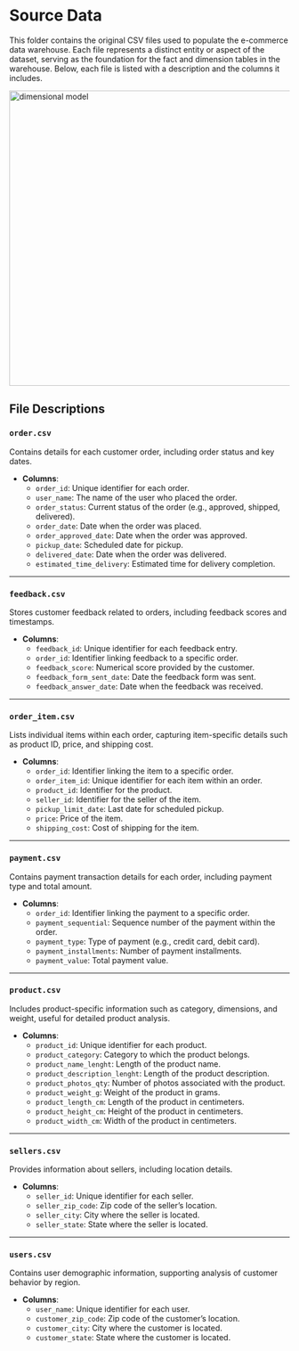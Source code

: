 # Source Data

This folder contains the original CSV files used to populate the e-commerce data warehouse. Each file represents a distinct entity or aspect of the dataset, serving as the foundation for the fact and dimension tables in the warehouse. Below, each file is listed with a description and the columns it includes.

<img src="https://github.com/Mohamed-Abdelkarem/e-commerce-data-engineering-project-/blob/main/Source%20Data/source_data.png" alt="dimensional model" width="790" height="530">


## File Descriptions

### `order.csv`  
Contains details for each customer order, including order status and key dates.  
- **Columns**:  
  - `order_id`: Unique identifier for each order.  
  - `user_name`: The name of the user who placed the order.  
  - `order_status`: Current status of the order (e.g., approved, shipped, delivered).  
  - `order_date`: Date when the order was placed.  
  - `order_approved_date`: Date when the order was approved.  
  - `pickup_date`: Scheduled date for pickup.  
  - `delivered_date`: Date when the order was delivered.  
  - `estimated_time_delivery`: Estimated time for delivery completion.

---

### `feedback.csv`  
Stores customer feedback related to orders, including feedback scores and timestamps.  
- **Columns**:  
  - `feedback_id`: Unique identifier for each feedback entry.  
  - `order_id`: Identifier linking feedback to a specific order.  
  - `feedback_score`: Numerical score provided by the customer.  
  - `feedback_form_sent_date`: Date the feedback form was sent.  
  - `feedback_answer_date`: Date when the feedback was received.

---

### `order_item.csv`  
Lists individual items within each order, capturing item-specific details such as product ID, price, and shipping cost.  
- **Columns**:  
  - `order_id`: Identifier linking the item to a specific order.  
  - `order_item_id`: Unique identifier for each item within an order.  
  - `product_id`: Identifier for the product.  
  - `seller_id`: Identifier for the seller of the item.  
  - `pickup_limit_date`: Last date for scheduled pickup.  
  - `price`: Price of the item.  
  - `shipping_cost`: Cost of shipping for the item.

---

### `payment.csv`  
Contains payment transaction details for each order, including payment type and total amount.  
- **Columns**:  
  - `order_id`: Identifier linking the payment to a specific order.  
  - `payment_sequential`: Sequence number of the payment within the order.  
  - `payment_type`: Type of payment (e.g., credit card, debit card).  
  - `payment_installments`: Number of payment installments.  
  - `payment_value`: Total payment value.

---

### `product.csv`  
Includes product-specific information such as category, dimensions, and weight, useful for detailed product analysis.  
- **Columns**:  
  - `product_id`: Unique identifier for each product.  
  - `product_category`: Category to which the product belongs.  
  - `product_name_lenght`: Length of the product name.  
  - `product_description_lenght`: Length of the product description.  
  - `product_photos_qty`: Number of photos associated with the product.  
  - `product_weight_g`: Weight of the product in grams.  
  - `product_length_cm`: Length of the product in centimeters.  
  - `product_height_cm`: Height of the product in centimeters.  
  - `product_width_cm`: Width of the product in centimeters.

---

### `sellers.csv`  
Provides information about sellers, including location details.  
- **Columns**:  
  - `seller_id`: Unique identifier for each seller.  
  - `seller_zip_code`: Zip code of the seller’s location.  
  - `seller_city`: City where the seller is located.  
  - `seller_state`: State where the seller is located.

---

### `users.csv`  
Contains user demographic information, supporting analysis of customer behavior by region.  
- **Columns**:  
  - `user_name`: Unique identifier for each user.  
  - `customer_zip_code`: Zip code of the customer’s location.  
  - `customer_city`: City where the customer is located.  
  - `customer_state`: State where the customer is located.
